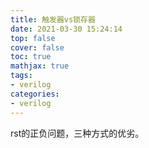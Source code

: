 ```yaml
---
title: 触发器vs锁存器
date: 2021-03-30 15:24:14
top: false
cover: false
toc: true
mathjax: true
tags:
- verilog
categories:
- verilog
---
```


rst的正负问题，三种方式的优劣。
